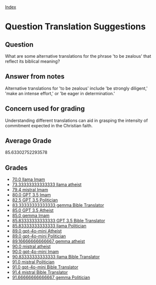 
[Index](../../index.md)
# Question Translation Suggestions
## Question
What are some alternative translations for the phrase 'to be zealous' that reflect its biblical meaning?

## Answer from notes
Alternative translations for 'to be zealous' include 'be strongly diligent,' 'make an intense effort,' or 'be eager in determination.'

## Concern used for grading
Understanding different translations can aid in grasping the intensity of commitment expected in the Christian faith.

## Average Grade
85.63302752293578

## Grades
 * [70.0 llama Imam](../answers/llama_Imam/Translation_Suggestions.md)
 * [73.33333333333333 llama atheist](../answers/llama_atheist/Translation_Suggestions.md)
 * [79.4 mistral Imam](../answers/mistral_Imam/Translation_Suggestions.md)
 * [80.0 GPT 3.5 Imam](../answers/GPT_3.5_Imam/Translation_Suggestions.md)
 * [82.5 GPT 3.5 Politician](../answers/GPT_3.5_Politician/Translation_Suggestions.md)
 * [83.33333333333333 gemma Bible Translator](../answers/gemma_Bible_Translator/Translation_Suggestions.md)
 * [85.0 GPT 3.5 Atheist](../answers/GPT_3.5_Atheist/Translation_Suggestions.md)
 * [85.0 gemma Imam](../answers/gemma_Imam/Translation_Suggestions.md)
 * [85.83333333333333 GPT 3.5 Bible Translator](../answers/GPT_3.5_Bible_Translator/Translation_Suggestions.md)
 * [85.83333333333333 llama Politician](../answers/llama_Politician/Translation_Suggestions.md)
 * [89.0 gpt-4o-mini Atheist](../answers/gpt-4o-mini_Atheist/Translation_Suggestions.md)
 * [89.0 gpt-4o-mini Politician](../answers/gpt-4o-mini_Politician/Translation_Suggestions.md)
 * [89.16666666666667 gemma atheist](../answers/gemma_atheist/Translation_Suggestions.md)
 * [90.0 mistral atheist](../answers/mistral_atheist/Translation_Suggestions.md)
 * [90.0 gpt-4o-mini Imam](../answers/gpt-4o-mini_Imam/Translation_Suggestions.md)
 * [90.83333333333333 llama Bible Translator](../answers/llama_Bible_Translator/Translation_Suggestions.md)
 * [91.0 mistral Politician](../answers/mistral_Politician/Translation_Suggestions.md)
 * [91.0 gpt-4o-mini Bible Translator](../answers/gpt-4o-mini_Bible_Translator/Translation_Suggestions.md)
 * [91.4 mistral Bible Translator](../answers/mistral_Bible_Translator/Translation_Suggestions.md)
 * [91.66666666666667 gemma Politician](../answers/gemma_Politician/Translation_Suggestions.md)
